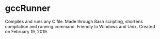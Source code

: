 # gccRunner

Compiles and runs any C file. Made through Bash scripting, shortens compilation and running command. Friendly to Windows and Unix. Created on February 19, 2019.
